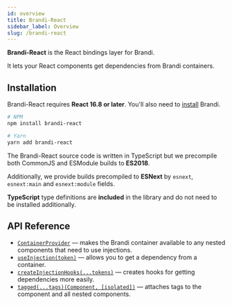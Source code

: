 ```yaml
---
id: overview
title: Brandi-React
sidebar_label: Overview
slug: /brandi-react
---
```


**Brandi-React** is the React bindings layer for Brandi.

It lets your React components get dependencies from Brandi containers.

## Installation

Brandi-React requires **React 16.8 or later**.
You'll also need to [install](../getting-started/installation.md) Brandi.

```bash
# NPM
npm install brandi-react
```

```bash
# Yarn
yarn add brandi-react
```

The Brandi-React source code is written in TypeScript but we precompile both CommonJS and ESModule builds to **ES2018**.

Additionally, we provide builds precompiled to **ESNext** by `esnext`, `esnext:main` and `esnext:module` fields.

**TypeScript** type definitions are **included** in the library and do not need to be installed additionally.

## API Reference

- [`ContainerProvider`](./container-provider.md) —
  makes the Brandi container available to any nested components that need to use injections.
- [`useInjection(token)`](./use-injection.md) — allows you to get a dependency from a container.
- [`createInjectionHooks(...tokens)`](./create-injection-hooks.md) — creates hooks for getting dependencies more easily.
- [`tagged(...tags)(Component, [isolated])`](./tagged.md) — attaches tags to the component and all nested components.
